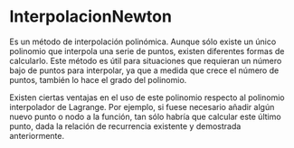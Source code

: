 # InterpolacionNewton
Es un método de interpolación polinómica. Aunque sólo existe un único polinomio que interpola una serie de puntos, existen diferentes formas de calcularlo. Este método es útil para situaciones que requieran un número bajo de puntos para interpolar, ya que a medida que crece el número de puntos, también lo hace el grado del polinomio.

Existen ciertas ventajas en el uso de este polinomio respecto al polinomio interpolador de Lagrange. Por ejemplo, si fuese necesario añadir algún nuevo punto o nodo a la función, tan sólo habría que calcular este último punto, dada la relación de recurrencia existente y demostrada anteriormente.

